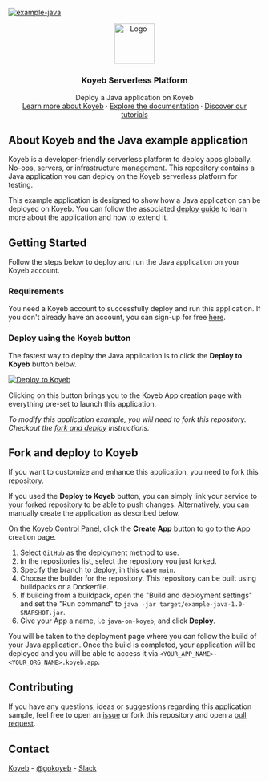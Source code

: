 [![example-java](https://github.com/koyeb/example-java/actions/workflows/deploy.yaml/badge.svg)](https://github.com/koyeb/example-java/actions)

<div align="center">
  <a href="https://koyeb.com">
    <img src="https://www.koyeb.com/static/images/icons/koyeb.svg" alt="Logo" width="80" height="80">
  </a>
  <h3 align="center">Koyeb Serverless Platform</h3>
  <p align="center">
    Deploy a Java application on Koyeb
    <br />
    <a href="https://koyeb.com">Learn more about Koyeb</a>
    ·
    <a href="https://koyeb.com/docs">Explore the documentation</a>
    ·
    <a href="https://koyeb.com/tutorials">Discover our tutorials</a>
  </p>
</div>


## About Koyeb and the Java example application

Koyeb is a developer-friendly serverless platform to deploy apps globally. No-ops, servers, or infrastructure management.  This repository contains a Java application you can deploy on the Koyeb serverless platform for testing.

This example application is designed to show how a Java application can be deployed on Koyeb.  You can follow the associated [deploy guide](https://koyeb.com/docs/deploy/java) to learn more about the application and how to extend it.

## Getting Started

Follow the steps below to deploy and run the Java application on your Koyeb account.

### Requirements

You need a Koyeb account to successfully deploy and run this application. If you don't already have an account, you can sign-up for free [here](https://app.koyeb.com/auth/signup).

### Deploy using the Koyeb button

The fastest way to deploy the Java application is to click the **Deploy to Koyeb** button below.

[![Deploy to Koyeb](https://www.koyeb.com/static/images/deploy/button.svg)](https://app.koyeb.com/deploy?name=example-java&type=git&repository=koyeb%2Fexample-java&branch=main&builder=buildpack&run_command=java+-jar+target%2Fexample-java-1.0-SNAPSHOT.jar&ports=8000%3Bhttp%3B%2F)

Clicking on this button brings you to the Koyeb App creation page with everything pre-set to launch this application.

_To modify this application example, you will need to fork this repository. Checkout the [fork and deploy](#fork-and-deploy-to-koyeb) instructions._

## Fork and deploy to Koyeb

If you want to customize and enhance this application, you need to fork this repository.

If you used the **Deploy to Koyeb** button, you can simply link your service to your forked repository to be able to push changes.  Alternatively, you can manually create the application as described below.

On the [Koyeb Control Panel](//app.koyeb.com/apps), click the **Create App** button to go to the App creation page.

1. Select `GitHub` as the deployment method to use.
2. In the repositories list, select the repository you just forked.
3. Specify the branch to deploy, in this case `main`.
4. Choose the builder for the repository.  This repository can be built using buildpacks or a Dockerfile.
5. If building from a buildpack, open the "Build and deployment settings" and set the "Run command" to `java -jar target/example-java-1.0-SNAPSHOT.jar`.
6. Give your App a name, i.e `java-on-koyeb`, and click **Deploy**.

You will be taken to the deployment page where you can follow the build of your Java application. Once the build is completed, your application will be deployed and you will be able to access it via `<YOUR_APP_NAME>-<YOUR_ORG_NAME>.koyeb.app`.

## Contributing

If you have any questions, ideas or suggestions regarding this application sample, feel free to open an [issue](https://github.com/koyeb/example-java/issues) or fork this repository and open a [pull request](https://github.com/koyeb/example-java/pulls).

## Contact

[Koyeb](https://www.koyeb.com) - [@gokoyeb](https://twitter.com/gokoyeb) - [Slack](http://slack.koyeb.com/)

